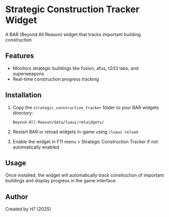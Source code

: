 # Strategic Construction Tracker Widget

A BAR (Beyond All Reason) widget that tracks important building construction

## Features

- Monitors strategic buildings like fusion, afus, t2/t3 labs, and superweapons
- Real-time construction progress tracking

## Installation

1. Copy the `strategic_construction_tracker` folder to your BAR widgets directory:

   ```
   Beyond-All-Reason/data/luaui/rmlwidgets/
   ```

2. Restart BAR or reload widgets in-game using `/luaui reload`

3. Enable the widget in F11 menu > Strategic Construction Tracker if not automatically enabled

## Usage

Once installed, the widget will automatically track construction of important buildings and display progress in the game interface.

## Author

Created by H7 (2025)